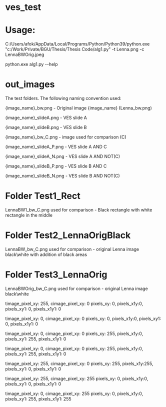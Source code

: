 # ves_test
# Usage:
C:/Users/afok/AppData/Local/Programs/Python/Python39/python.exe "c:/Work/Private/BGU/Thesis/Thesis Code/alg1.py" -t Lenna.png -c LennaBWOrig.jpeg

python.exe alg1.py --help

# out_images
The test folders. The following naming convention used:

{image_name}_bw.png - Original image {image_name} (Lenna_bw.png)

{image_name}_slideA.png - VES slide A

{image_name}_slideB.png - VES slide B

{image_name}_bw_C.png - image used for comparison (C)

{image_name}_slideA_P.png - VES slide A AND C

{image_name}_slideA_N.png - VES slide A AND NOT(C)

{image_name}_slideB_P.png - VES slide B AND C

{image_name}_slideB_N.png - VES slide B AND NOT(C)


# Folder Test1_Rect
LennaBW1_bw_C.png used for comparison - Black rectangle with white rectangle in the middle
# Folder Test2_LennaOrigBlack
LennaBW_bw_C.png used for comparison - original Lenna image black\white with addition of black areas
# Folder Test3_LennaOrig
LennaBWOrig_bw_C.png used for comparison - original Lenna image black\white

timage_pixel_xy: 255, cimage_pixel_xy: 0
pixels_xy: 0, pixels_x1y:0, pixels_xy1: 0, pixels_x1y1: 0

timage_pixel_xy: 0, cimage_pixel_xy: 0
pixels_xy: 0, pixels_x1y:0, pixels_xy1: 0, pixels_x1y1: 0

timage_pixel_xy: 0, cimage_pixel_xy: 0
pixels_xy: 255, pixels_x1y:0, pixels_xy1: 255, pixels_x1y1: 0

timage_pixel_xy: 0, cimage_pixel_xy: 0
pixels_xy: 255, pixels_x1y:0, pixels_xy1: 255, pixels_x1y1: 0

timage_pixel_xy: 255, cimage_pixel_xy: 0
pixels_xy: 255, pixels_x1y:255, pixels_xy1: 0, pixels_x1y1: 0

timage_pixel_xy: 255, cimage_pixel_xy: 255
pixels_xy: 0, pixels_x1y:0, pixels_xy1: 0, pixels_x1y1: 0

timage_pixel_xy: 0, cimage_pixel_xy: 255
pixels_xy: 0, pixels_x1y:0, pixels_xy1: 255, pixels_x1y1: 255
